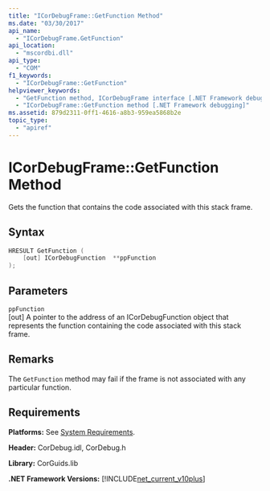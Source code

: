 ```yaml
---
title: "ICorDebugFrame::GetFunction Method"
ms.date: "03/30/2017"
api_name: 
  - "ICorDebugFrame.GetFunction"
api_location: 
  - "mscordbi.dll"
api_type: 
  - "COM"
f1_keywords: 
  - "ICorDebugFrame::GetFunction"
helpviewer_keywords: 
  - "GetFunction method, ICorDebugFrame interface [.NET Framework debugging]"
  - "ICorDebugFrame::GetFunction method [.NET Framework debugging]"
ms.assetid: 879d2311-0ff1-4616-a8b3-959ea5868b2e
topic_type: 
  - "apiref"
---
```

# ICorDebugFrame::GetFunction Method
Gets the function that contains the code associated with this stack frame.  
  
## Syntax  
  
```cpp  
HRESULT GetFunction (  
    [out] ICorDebugFunction  **ppFunction  
);  
```  
  
## Parameters  
 `ppFunction`  
 [out] A pointer to the address of an ICorDebugFunction object that represents the function containing the code associated with this stack frame.  
  
## Remarks  
 The `GetFunction` method may fail if the frame is not associated with any particular function.  
  
## Requirements  
 **Platforms:** See [System Requirements](../../get-started/system-requirements.md).  
  
 **Header:** CorDebug.idl, CorDebug.h  
  
 **Library:** CorGuids.lib  
  
 **.NET Framework Versions:** [!INCLUDE[net_current_v10plus](../../../../includes/net-current-v10plus-md.md)]
